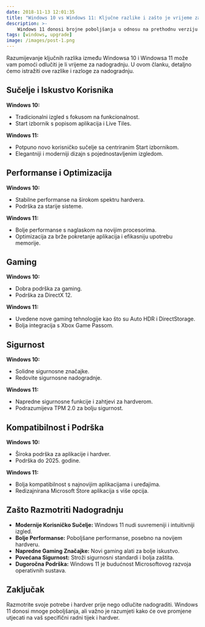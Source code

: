 ```yaml
---
date: 2018-11-13 12:01:35
title: "Windows 10 vs Windows 11: Ključne razlike i zašto je vrijeme za nadogradnju"
description: >-
    Windows 11 donosi brojne poboljšanja u odnosu na prethodnu verziju. U ovom članku, istražujemo ključne razlike između Windowsa 10 i Windowsa 11 i razloge za nadogradnju.
tags: [windows, upgrade]
image: /images/post-1.png
---
```


Razumijevanje ključnih razlika između Windowsa 10 i Windowsa 11 može vam pomoći odlučiti je li vrijeme za nadogradnju. U ovom članku, detaljno ćemo istražiti ove razlike i razloge za nadogradnju.

## Sučelje i Iskustvo Korisnika
**Windows 10:**
- Tradicionalni izgled s fokusom na funkcionalnost.
- Start izbornik s popisom aplikacija i Live Tiles.

**Windows 11:**
- Potpuno novo korisničko sučelje sa centriranim Start izbornikom.
- Elegantniji i moderniji dizajn s pojednostavljenim izgledom.

## Performanse i Optimizacija
**Windows 10:**
- Stabilne performanse na širokom spektru hardvera.
- Podrška za starije sisteme.

**Windows 11:**
- Bolje performanse s naglaskom na novijim procesorima.
- Optimizacija za brže pokretanje aplikacija i efikasniju upotrebu memorije.

## Gaming
**Windows 10:**
- Dobra podrška za gaming.
- Podrška za DirectX 12.

**Windows 11:**
- Uvedene nove gaming tehnologije kao što su Auto HDR i DirectStorage.
- Bolja integracija s Xbox Game Passom.

## Sigurnost
**Windows 10:**
- Solidne sigurnosne značajke.
- Redovite sigurnosne nadogradnje.

**Windows 11:**
- Napredne sigurnosne funkcije i zahtjevi za hardverom.
- Podrazumijeva TPM 2.0 za bolju sigurnost.

## Kompatibilnost i Podrška
**Windows 10:**
- Široka podrška za aplikacije i hardver.
- Podrška do 2025. godine.

**Windows 11:**
- Bolja kompatibilnost s najnovijim aplikacijama i uređajima.
- Redizajnirana Microsoft Store aplikacija s više opcija.

## Zašto Razmotriti Nadogradnju
- **Modernije Korisničko Sučelje:** Windows 11 nudi suvremeniji i intuitivniji izgled.
- **Bolje Performanse:** Poboljšane performanse, posebno na novijem hardveru.
- **Napredne Gaming Značajke:** Novi gaming alati za bolje iskustvo.
- **Povećana Sigurnost:** Stroži sigurnosni standardi i bolja zaštita.
- **Dugoročna Podrška:** Windows 11 je budućnost Microsoftovog razvoja operativnih sustava.

## Zaključak
Razmotrite svoje potrebe i hardver prije nego odlučite nadograditi. Windows 11 donosi mnoge poboljšanja, ali važno je razumjeti kako će ove promjene utjecati na vaš specifični radni tijek i hardver.